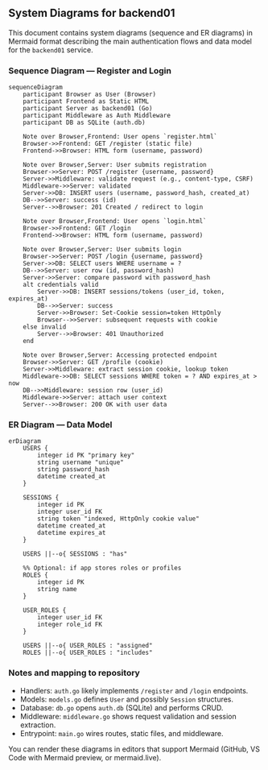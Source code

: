 ## System Diagrams for backend01

This document contains system diagrams (sequence and ER diagrams) in Mermaid format describing the main authentication flows and data model for the `backend01` service.

### Sequence Diagram — Register and Login

```mermaid
sequenceDiagram
    participant Browser as User (Browser)
    participant Frontend as Static HTML
    participant Server as backend01 (Go)
    participant Middleware as Auth Middleware
    participant DB as SQLite (auth.db)

    Note over Browser,Frontend: User opens `register.html`
    Browser->>Frontend: GET /register (static file)
    Frontend->>Browser: HTML form (username, password)

    Note over Browser,Server: User submits registration
    Browser->>Server: POST /register {username, password}
    Server->>Middleware: validate request (e.g., content-type, CSRF)
    Middleware->>Server: validated
    Server->>DB: INSERT users (username, password_hash, created_at)
    DB-->>Server: success (id)
    Server-->>Browser: 201 Created / redirect to login

    Note over Browser,Frontend: User opens `login.html`
    Browser->>Frontend: GET /login
    Frontend->>Browser: HTML form (username, password)

    Note over Browser,Server: User submits login
    Browser->>Server: POST /login {username, password}
    Server->>DB: SELECT users WHERE username = ?
    DB-->>Server: user row (id, password_hash)
    Server->>Server: compare password with password_hash
    alt credentials valid
        Server->>DB: INSERT sessions/tokens (user_id, token, expires_at)
        DB-->>Server: success
        Server->>Browser: Set-Cookie session=token HttpOnly
        Browser-->>Server: subsequent requests with cookie
    else invalid
        Server-->>Browser: 401 Unauthorized
    end

    Note over Browser,Server: Accessing protected endpoint
    Browser->>Server: GET /profile (cookie)
    Server->>Middleware: extract session cookie, lookup token
    Middleware->>DB: SELECT sessions WHERE token = ? AND expires_at > now
    DB-->>Middleware: session row (user_id)
    Middleware->>Server: attach user context
    Server-->>Browser: 200 OK with user data
```

### ER Diagram — Data Model

```mermaid
erDiagram
    USERS {
        integer id PK "primary key"
        string username "unique"
        string password_hash
        datetime created_at
    }

    SESSIONS {
        integer id PK
        integer user_id FK
        string token "indexed, HttpOnly cookie value"
        datetime created_at
        datetime expires_at
    }

    USERS ||--o{ SESSIONS : "has"

    %% Optional: if app stores roles or profiles
    ROLES {
        integer id PK
        string name
    }

    USER_ROLES {
        integer user_id FK
        integer role_id FK
    }

    USERS ||--o{ USER_ROLES : "assigned"
    ROLES ||--o{ USER_ROLES : "includes"
```

### Notes and mapping to repository

- Handlers: `auth.go` likely implements `/register` and `/login` endpoints.
- Models: `models.go` defines `User` and possibly `Session` structures.
- Database: `db.go` opens `auth.db` (SQLite) and performs CRUD.
- Middleware: `middleware.go` shows request validation and session extraction.
- Entrypoint: `main.go` wires routes, static files, and middleware.

You can render these diagrams in editors that support Mermaid (GitHub, VS Code with Mermaid preview, or mermaid.live).
